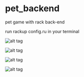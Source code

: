 # pet_backend
pet game with rack back-end

run rackup config.ru in your terminal

![alt tag](http://i.piccy.info/i9/a30021a48b91bc9f7574dc83aa045c72/1607683136/203441/1407518/Screenshot_from_2020_12_11_12_40_32.png)

![alt tag](http://i.piccy.info/i9/3a961a02d2c6b8df3ada3e16f86476e6/1606643275/52045/1407518/Screenshot_from_2020_11_29_11_51_06.png)

![alt tag](http://i.piccy.info/i9/d0796e7e67a8b610f35dfb9c55964daf/1606643316/52599/1407518/Screenshot_from_2020_11_29_11_52_09.png)

![alt tag](http://i.piccy.info/i9/e9bbd43a51bd2067de2eeb4b21a1d2b4/1607683087/229349/1407518/Screenshot_from_2020_12_11_12_39_27.png)
